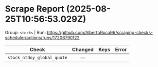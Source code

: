 # Scrape Report (2025-08-25T10:56:53.029Z)

Group: `stocks`  |  Run: https://github.com/AlbertoRoca96/scraping-checks-scheduler/actions/runs/17206790122

| Check | Changed | Keys | Error |
|---|:---:|:--|:--|
| `stock_ntdoy_global_quote` | — |  |  |
